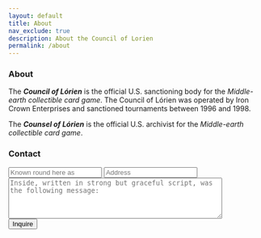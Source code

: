 ```yaml
---
layout: default
title: About
nav_exclude: true
description: About the Council of Lorien 
permalink: /about
---
```


### About

The ***Council of Lórien*** is the official U.S. sanctioning body for the _Middle-earth collectible card game_. 
The Council of Lórien was operated by Iron Crown Enterprises and sanctioned tournaments between 1996 and 1998.

The ***Counsel of Lórien*** is the official U.S. archivist for the _Middle-earth collectible card game_.

### Contact

<form method="post" action="https://forms.un-static.com/forms/870c9fca8c1e2d184592d226cb8a21c725eed1a1">
  <input type="search" name="name" placeholder="Known round here as" required>
  <input type="email" name="email" placeholder="Address" required>
  <textarea name="message" placeholder="Inside, written in strong but graceful script, was the following message:" cols="50" rows="5" required></textarea>
  <br>
  <button type="submit" class="btn">Inquire</button>
</form>
